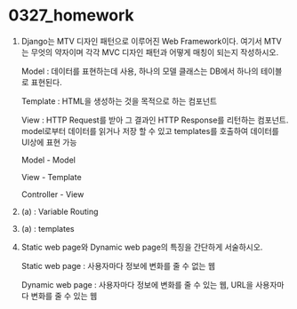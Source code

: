 # 0327_homework

1. Django는 MTV 디자인 패턴으로 이루어진 Web Framework이다. 여기서 MTV는 무엇의 약자이며 각각 MVC 디자인 패턴과 어떻게 매칭이 되는지 작성하시오.

   Model : 데이터를 표현하는데 사용, 하나의 모델 클래스는 DB에서 하나의 테이블로 표현된다.

   Template : HTML을 생성하는 것을 목적으로 하는 컴포넌트

   View : HTTP Request를 받아 그 결과인 HTTP Response를 리턴하는 컴포넌트. model로부터 데이터를 읽거나 저장 할 수 있고 templates를 호출하여 데이터를 UI상에 표현 가능

   Model - Model

   View - Template

   Controller - View

   

2. (a) : Variable Routing

   

3. (a) : templates

   

4. Static web page와 Dynamic web page의 특징을 간단하게 서술하시오.

   Static web page : 사용자마다 정보에 변화를 줄 수 없는 웹

   Dynamic web page : 사용자마다 정보에 변화를 줄 수 있는 웹, URL을 사용자마다 변화를 줄 수 있는 웹